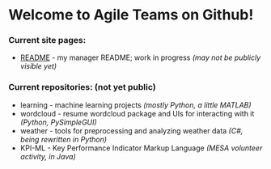 # Welcome to Agile Teams on Github!

### Current site pages:
* [README](https://agileteams.github.io/manager-README/index.html) - my manager README; work in progress _(may not be publicly visible yet)_

### Current repositories: (not yet public)
* learning - machine learning projects _(mostly Python, a little MATLAB)_
* wordcloud - resume wordcloud package and UIs for interacting with it _(Python, PySimpleGUI)_
* weather - tools for preprocessing and analyzing weather data _(C#, being rewritten in Python)_
* KPI-ML - Key Performance Indicator Markup Language _(MESA volunteer activity, in Java)_
